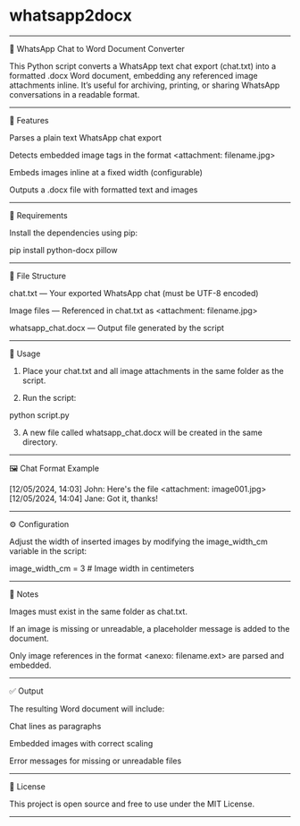 # whatsapp2docx

---

📄 WhatsApp Chat to Word Document Converter

This Python script converts a WhatsApp text chat export (chat.txt) into a formatted .docx Word document, embedding any referenced image attachments inline. It’s useful for archiving, printing, or sharing WhatsApp conversations in a readable format.


---

🔧 Features

Parses a plain text WhatsApp chat export

Detects embedded image tags in the format <attachment: filename.jpg>

Embeds images inline at a fixed width (configurable)

Outputs a .docx file with formatted text and images



---

🧰 Requirements

Install the dependencies using pip:

pip install python-docx pillow


---

📁 File Structure

chat.txt — Your exported WhatsApp chat (must be UTF-8 encoded)

Image files — Referenced in chat.txt as <attachment: filename.jpg>

whatsapp_chat.docx — Output file generated by the script



---

📝 Usage

1. Place your chat.txt and all image attachments in the same folder as the script.


2. Run the script:



python script.py

3. A new file called whatsapp_chat.docx will be created in the same directory.




---

🖼️ Chat Format Example

[12/05/2024, 14:03] John: Here's the file
<attachment: image001.jpg>
[12/05/2024, 14:04] Jane: Got it, thanks!


---

⚙️ Configuration

Adjust the width of inserted images by modifying the image_width_cm variable in the script:

image_width_cm = 3  # Image width in centimeters


---

📌 Notes

Images must exist in the same folder as chat.txt.

If an image is missing or unreadable, a placeholder message is added to the document.

Only image references in the format <anexo: filename.ext> are parsed and embedded.



---

✅ Output

The resulting Word document will include:

Chat lines as paragraphs

Embedded images with correct scaling

Error messages for missing or unreadable files



---

📄 License

This project is open source and free to use under the MIT License.


---
